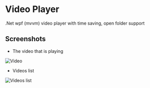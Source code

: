 # Video Player
.Net wpf (mvvm) video player with time saving, open folder support
## Screenshots
 - The video that is playing

![Video](https://snipboard.io/iKEN3M.jpg)

- Videos list

![Videos list](https://snipboard.io/NvfWI7.jpg)



